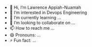 - 👋 Hi, I’m Lawrence Appiah-Nuamah
- 👀 I’m interested in Devops Engineering
- 🌱 I’m currently learning ...
- 💞️ I’m looking to collaborate on ...
- 📫 How to reach me ...
- 😄 Pronouns: ...
- ⚡ Fun fact: ...

<!---
lappiahtera/lappiahtera is a ✨ special ✨ repository because its `README.md` (this file) appears on your GitHub profile.
You can click the Preview link to take a look at your changes.
--->
